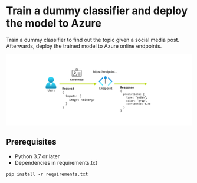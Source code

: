 # Train a dummy classifier and deploy the model to Azure

Train a dummy classifier to find out the topic given a social media post. Afterwards, deploy the trained model to
Azure online endpoints.

![Alt text](img/concept-endpoint.png)

## Prerequisites

* Python 3.7 or later
* Dependencies in requirements.txt

```
pip install -r requirements.txt
```

